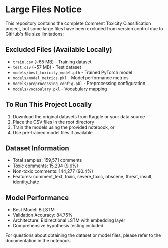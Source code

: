 # Large Files Notice

This repository contains the complete Comment Toxicity Classification project, but some large files have been excluded from version control due to GitHub's file size limitations:

## Excluded Files (Available Locally)
- `train.csv` (~65 MB) - Training dataset
- `test.csv` (~57 MB) - Test dataset  
- `models/best_toxicity_model.pth` - Trained PyTorch model
- `models/model_metrics.pkl` - Model performance metrics
- `models/preprocessing_config.pkl` - Preprocessing configuration
- `models/vocabulary.pkl` - Vocabulary mapping

## To Run This Project Locally
1. Download the original datasets from Kaggle or your data source
2. Place the CSV files in the root directory
3. Train the models using the provided notebook, or
4. Use pre-trained model files if available

## Dataset Information
- Total samples: 159,571 comments
- Toxic comments: 15,294 (9.6%)
- Non-toxic comments: 144,277 (90.4%)
- Features: comment_text, toxic, severe_toxic, obscene, threat, insult, identity_hate

## Model Performance
- Best Model: BiLSTM
- Validation Accuracy: 84.75%
- Architecture: Bidirectional LSTM with embedding layer
- Comprehensive hypothesis testing included

For questions about obtaining the dataset or model files, please refer to the documentation in the notebook.
